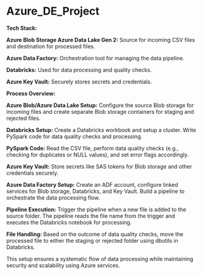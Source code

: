 # Azure_DE_Project

**Tech Stack:**

**Azure Blob Storage Azure Data Lake Gen 2:** Source for incoming CSV files and destination for processed files.

**Azure Data Factory:** Orchestration tool for managing the data pipeline.

**Databricks:** Used for data processing and quality checks.

**Azure Key Vault:** Securely stores secrets and credentials.


****Process Overview:****

**Azure Blob/Azure Data Lake Setup:**
Configure the source Blob storage for incoming files and create separate Blob storage containers for staging and rejected files.

**Databricks Setup:**
Create a Databricks workbook and setup a cluster. Write PySpark code for data quality checks and processing.

**PySpark Code:**
Read the CSV file, perform data quality checks (e.g., checking for duplicates or NULL values), and set error flags accordingly.

**Azure Key Vault:**
Store secrets like SAS tokens for Blob storage and other credentials securely.

**Azure Data Factory Setup:**
Create an ADF account, configure linked services for Blob storage, Databricks, and Key Vault. Build a pipeline to orchestrate the data processing flow.

**Pipeline Execution:**
Trigger the pipeline when a new file is added to the source folder. The pipeline reads the file name from the trigger and executes the Databricks notebook for processing.

**File Handling:** 
Based on the outcome of data quality checks, move the processed file to either the staging or rejected folder using dbutils in Databricks.

This setup ensures a systematic flow of data processing while maintaining security and scalability using Azure services.




